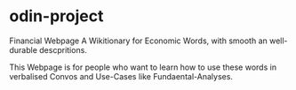 # odin-project
Financial Webpage
A Wikitionary for Economic Words, with smooth an well-durable descpritions.

This Webpage is for people who want to learn how to use these words in verbalised Convos and Use-Cases like Fundaental-Analyses.
